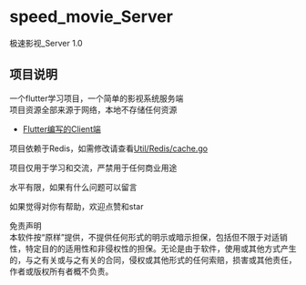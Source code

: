 # speed_movie_Server

极速影视_Server 1.0

## 项目说明

一个flutter学习项目，一个简单的影视系统服务端  
项目资源全部来源于网络，本地不存储任何资源

- [Flutter编写的Client端](https://flutter.dev/docs/get-started/codelab)

项目依赖于Redis，如需修改请查看[Util/Redis/cache.go](./Util/Redis/cache.go)


项目仅用于学习和交流，严禁用于任何商业用途

水平有限，如果有什么问题可以留言

如果觉得对你有帮助，欢迎点赞和star


免责声明  
本软件按“原样”提供，不提供任何形式的明示或暗示担保，包括但不限于对适销性，特定目的的适用性和非侵权性的担保。无论是由于软件，使用或其他方式产生的，与之有关或与之有关的合同，侵权或其他形式的任何索赔，损害或其他责任，作者或版权所有者概不负责。
